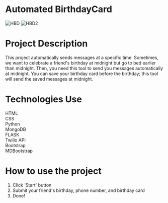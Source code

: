 # Automated BirthdayCard
![HBD](https://user-images.githubusercontent.com/104620291/176481407-61b09fa7-244a-40d0-8116-0072af89a041.gif)
![HBD2](https://user-images.githubusercontent.com/104620291/176481609-7a3ee581-776e-4ae2-a2a2-e1cf2c171771.gif)

# Project Description
This project automatically sends messages at a specific time. Sometimes, we want to celebrate a friend's birthday at midnight but go to bed earlier than midnight. Then, you need this tool to send you messages automatically at midnight. You can save your birthday card before the birthday; this tool will send the saved messages at midnight.   

# Technologies Use
HTML   
CSS   
Python   
MongoDB   
FLASK   
Twilio API   
Bootstrap   
MDBootstrap   

# How to use the project
1. Click 'Start' button
2. Submit your friend's birthday, phone number, and birthday card
3. Done!
